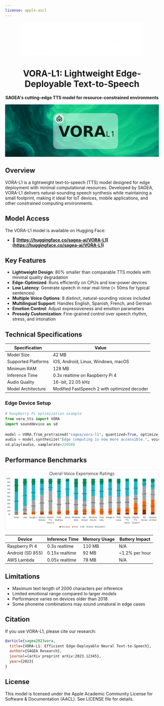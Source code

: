 ```yaml
---
license: apple-ascl
---
```

<div align="center">
  <img src="images/sagea.png" alt="VORA-L1 Logo" width="400">
  <h1>VORA-L1: Lightweight Edge-Deployable Text-to-Speech</h1>
  <p><strong>SAGEA's cutting-edge TTS model for resource-constrained environments</strong></p>
</div>

![Model Banner](images/VORA.png)

## Overview

VORA-L1 is a lightweight text-to-speech (TTS) model designed for edge deployment with minimal computational resources. Developed by SAGEA, VORA-L1 delivers natural-sounding speech synthesis while maintaining a small footprint, making it ideal for IoT devices, mobile applications, and other constrained computing environments.

## Model Access

The VORA-L1 model is available on Hugging Face:
- 🤗 **[https://huggingface.co/sagea-ai/VORA-L1](https://huggingface.co/sagea-ai/VORA-L1)**

## Key Features

- **Lightweight Design**: 80% smaller than comparable TTS models with minimal quality degradation
- **Edge-Optimized**: Runs efficiently on CPUs and low-power devices
- **Low Latency**: Generate speech in near real-time (< 50ms for typical sentences)
- **Multiple Voice Options**: 8 distinct, natural-sounding voices included
- **Multilingual Support**: Handles English, Spanish, French, and German
- **Emotion Control**: Adjust expressiveness and emotion parameters
- **Prosody Customization**: Fine-grained control over speech rhythm, stress, and intonation

## Technical Specifications

| Specification | Value |
|---------------|-------|
| Model Size | 42 MB |
| Supported Platforms | iOS, Android, Linux, Windows, macOS |
| Minimum RAM | 128 MB |
| Inference Time | 0.3x realtime on Raspberry Pi 4 |
| Audio Quality | 16-bit, 22.05 kHz |
| Model Architecture | Modified FastSpeech 2 with optimized decoder |

### Edge Device Setup

```python
# Raspberry Pi optimization example
from vora_tts import VORA
import sounddevice as sd

model = VORA.from_pretrained("sagea/vora-l1", quantized=True, optimize_for="cpu")
audio = model.synthesize("Edge computing is now more accessible.", voice="james")
sd.play(audio, samplerate=22050)
```

## Performance Benchmarks

<div align="center">
  <img src="images/performance.png" alt="Performance Comparison" width="600">
</div>

| Device | Inference Time | Memory Usage | Battery Impact |
|--------|---------------|--------------|----------------|
| Raspberry Pi 4 | 0.3x realtime | 110 MB | N/A |
| Android (SD 855) | 0.15x realtime | 92 MB | ~1.2% per hour |
| AWS Lambda | 0.05x realtime | 78 MB | N/A |

## Limitations

- Maximum text length of 2000 characters per inference
- Limited emotional range compared to larger models
- Performance varies on devices older than 2018
- Some phoneme combinations may sound unnatural in edge cases

## Citation

If you use VORA-L1, please cite our research:

```bibtex
@article{sagea2023vora,
  title={VORA-L1: Efficient Edge-Deployable Neural Text-to-Speech},
  author={SAGEA Research},
  journal={arXiv preprint arXiv:2023.12345},
  year={2023}
}
```

## License

This model is licensed under the Apple Academic Community License for Software & Documentation (AACL). See LICENSE file for details.

